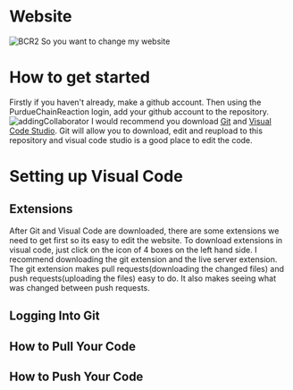 # Website
![BCR2](https://github.com/PurdueChainReaction/Website/assets/136839609/d93af07e-174b-4ae8-968c-208b5a0bc476)
So you want to change my website

# How to get started
Firstly if you haven't already, make a github account. Then using the PurdueChainReaction login, add your github account to the repository. ![addingCollaborator](https://github.com/PurdueChainReaction/Website/assets/136839609/6f368dd6-3aed-4887-aaf3-ab34b57177c4) I would recommend you download [Git](https://git-scm.com/download/win) and [Visual Code Studio](https://code.visualstudio.com/download). Git will allow you to download, edit and reupload to this repository and visual code studio is a good place to edit the code.

# Setting up Visual Code
## Extensions
After Git and Visual Code are downloaded, there are some extensions we need to get first so its easy to edit the website. To download extensions in visual code, just click on the icon of 4 boxes on the left hand side. I recommend downloading the git extension and the live server extension. The git extension makes pull requests(downloading the changed files) and push requests(uploading the files) easy to do. It also makes seeing what was changed between push requests.

## Logging Into Git

## How to Pull Your Code

## How to Push Your Code
